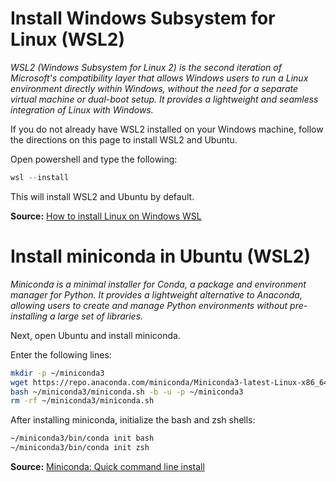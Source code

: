 # Install Windows Subsystem for Linux (WSL2)


_WSL2 (Windows Subsystem for Linux 2) is the second iteration of Microsoft's compatibility layer that allows Windows users to run a Linux environment directly within Windows, without the need for a separate virtual machine or dual-boot setup. It provides a lightweight and seamless integration of Linux with Windows._


If you do not already have WSL2 installed on your Windows machine, follow the directions on this page to install WSL2 and Ubuntu.

Open powershell and type the following:

```powershell
wsl --install
```

This will install WSL2 and Ubuntu by default.

**Source:** [How to install Linux on Windows WSL](https://learn.microsoft.com/en-us/windows/wsl/install)

# Install miniconda in Ubuntu (WSL2)


_Miniconda is a minimal installer for Conda, a package and environment manager for Python. It provides a lightweight alternative to Anaconda, allowing users to create and manage Python environments without pre-installing a large set of libraries._

Next, open Ubuntu and install miniconda.

Enter the following lines:

```bash
mkdir -p ~/miniconda3
wget https://repo.anaconda.com/miniconda/Miniconda3-latest-Linux-x86_64.sh -O ~/miniconda3/miniconda.sh
bash ~/miniconda3/miniconda.sh -b -u -p ~/miniconda3
rm -rf ~/miniconda3/miniconda.sh
```

After installing miniconda, initialize the bash and zsh shells:

```bash
~/miniconda3/bin/conda init bash
~/miniconda3/bin/conda init zsh
```

**Source:** [Miniconda: Quick command line install](https://docs.anaconda.com/miniconda/)
